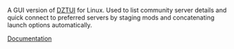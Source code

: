 A GUI version of [DZTUI](https://github.com/aclist/dztui) for Linux. Used to list community server details and quick connect to preferred servers by staging mods and concatenating launch options automatically. 

[Documentation](https://aclist.github.io/dzgui/dzgui.html)
